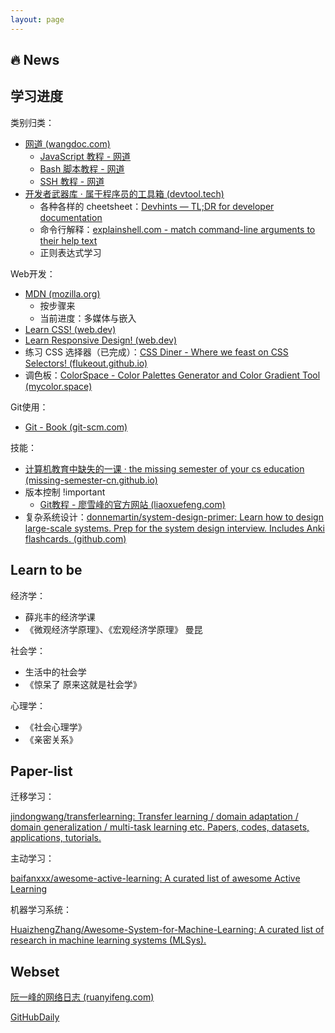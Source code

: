 ```yaml
---
layout: page
---
```


## :fire: News

## 学习进度

类别归类：

- [网道 (wangdoc.com)](https://wangdoc.com/)
  - [JavaScript 教程 - 网道](https://wangdoc.com/javascript/)
  - [Bash 脚本教程 - 网道](https://wangdoc.com/bash/)
  - [SSH 教程 - 网道](https://wangdoc.com/ssh/)
- [开发者武器库 · 属于程序员的工具箱 (devtool.tech)](https://devtool.tech/)
  - 各种各样的 cheetsheet：[Devhints — TL;DR for developer documentation](https://devhints.io/)
  - 命令行解释：[explainshell.com - match command-line arguments to their help text](https://explainshell.com/)
  - 正则表达式学习


Web开发：

- [MDN (mozilla.org)](https://developer.mozilla.org/zh-CN/docs/Learn/Getting_started_with_the_web)
  - 按步骤来
  - 当前进度：多媒体与嵌入
- [Learn CSS! (web.dev)](https://web.dev/learn/css/)
- [Learn Responsive Design! (web.dev)](https://web.dev/learn/design/)
- 练习 CSS 选择器（已完成）：[CSS Diner - Where we feast on CSS Selectors! (flukeout.github.io)](https://flukeout.github.io/)
- 调色板：[ColorSpace - Color Palettes Generator and Color Gradient Tool (mycolor.space)](https://mycolor.space/)

Git使用：

- [Git - Book (git-scm.com)](https://git-scm.com/book/zh/v2)

技能：

- [计算机教育中缺失的一课 · the missing semester of your cs education (missing-semester-cn.github.io)](https://missing-semester-cn.github.io/)
- 版本控制 !important
  - [Git教程 - 廖雪峰的官方网站 (liaoxuefeng.com)](https://www.liaoxuefeng.com/wiki/896043488029600)
- 复杂系统设计：[donnemartin/system-design-primer: Learn how to design large-scale systems. Prep for the system design interview. Includes Anki flashcards. (github.com)](https://github.com/donnemartin/system-design-primer)

## Learn to be


经济学：

- 薛兆丰的经济学课
- 《微观经济学原理》、《宏观经济学原理》 曼昆

社会学：

- 生活中的社会学
- 《惊呆了 原来这就是社会学》

心理学：
- 《社会心理学》
- 《亲密关系》

## Paper-list

迁移学习：

[jindongwang/transferlearning: Transfer learning / domain adaptation / domain generalization / multi-task learning etc. Papers, codes, datasets, applications, tutorials.](https://github.com/jindongwang/transferlearning)

主动学习：

[baifanxxx/awesome-active-learning: A curated list of awesome Active Learning](https://github.com/baifanxxx/awesome-active-learning)

机器学习系统：

[HuaizhengZhang/Awesome-System-for-Machine-Learning: A curated list of research in machine learning systems (MLSys).](https://github.com/HuaizhengZhang/Awesome-System-for-Machine-Learning)

## Webset

[阮一峰的网络日志 (ruanyifeng.com)](https://www.ruanyifeng.com/blog/)

[GitHubDaily](https://github.com/GitHubDaily/GitHubDaily)